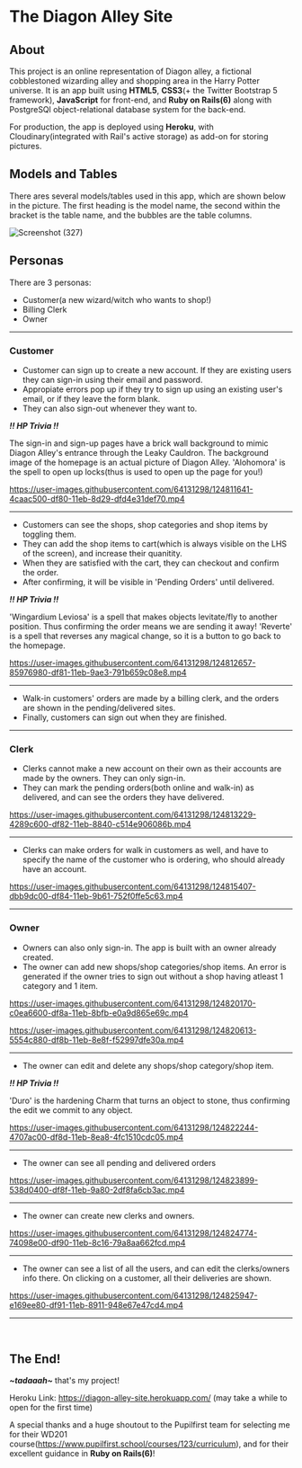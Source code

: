 # The Diagon Alley Site

## About

This project is an online representation of Diagon alley, a fictional cobblestoned wizarding alley and shopping area in the Harry Potter universe. It is an app built using **HTML5**, **CSS3**(+ the Twitter Bootstrap 5 framework), **JavaScript** for front-end, and **Ruby on Rails(6)** along with PostgreSQl object-relational database system for the back-end. 

For production, the app is deployed using **Heroku**, with Cloudinary(integrated with Rail's active storage) as add-on for storing pictures.

## Models and Tables

There ares several models/tables used in this app, which are shown below in the picture. The first heading is the model name, the second within the bracket is the table name, and the bubbles are the table columns.

![Screenshot (327)](https://user-images.githubusercontent.com/64131298/124757500-43533580-df4b-11eb-9b08-653859fb7aba.png)

## Personas

There are 3 personas:
- Customer(a new wizard/witch who wants to shop!)
- Billing Clerk
- Owner

<hr />

### Customer

- Customer can sign up to create a new account. If they are existing users they can sign-in using their email and password.
- Appropiate errors pop up if they try to sign up using an existing user's email, or if they leave the form blank.
- They can also sign-out whenever they want to.

***!! HP Trivia !!*** 

The sign-in and sign-up pages have a brick wall background to mimic Diagon Alley's entrance through the Leaky Cauldron. The background image of the homepage is an actual picture of Diagon Alley. 'Alohomora' is the spell to open up locks(thus is used to open up the page for you!)

https://user-images.githubusercontent.com/64131298/124811641-4caac500-df80-11eb-8d29-dfd4e31def70.mp4

<hr />

- Customers can see the shops, shop categories and shop items by toggling them.
- They can add the shop items to cart(which is always visible on the LHS of the screen), and increase their quanitity. 
- When they are satisfied with the cart, they can checkout and confirm the order.
- After confirming, it will be visible in 'Pending Orders' until delivered.

***!! HP Trivia !!***

'Wingardium Leviosa' is a spell that makes objects levitate/fly to another position. Thus confirming the order means we are sending it away! 'Reverte' is a spell that reverses any magical change, so it is a button to go back to the homepage. 

https://user-images.githubusercontent.com/64131298/124812657-85976980-df81-11eb-9ae3-791b659c08e8.mp4

<hr />

- Walk-in customers' orders are made by a billing clerk, and the orders are shown in the pending/delivered sites.
- Finally, customers can sign out when they are finished.
<hr />

### Clerk

- Clerks cannot make a new account on their own as their accounts are made by the owners. They can only sign-in.
- They can mark the pending orders(both online and walk-in) as delivered, and can see the orders they have delivered.

https://user-images.githubusercontent.com/64131298/124813229-4289c600-df82-11eb-8840-c514e906086b.mp4

<hr />

- Clerks can make orders for walk in customers as well, and have to specify the name of the customer who is ordering, who should already have an account.

https://user-images.githubusercontent.com/64131298/124815407-dbb9dc00-df84-11eb-9b61-752f0ffe5c63.mp4

<hr />

### Owner

- Owners can also only sign-in. The app is built with an owner already created.
- The owner can add new shops/shop categories/shop items. An error is generated if the owner tries to sign out without a shop having atleast 1 category and 1 item.

https://user-images.githubusercontent.com/64131298/124820170-c0ea6600-df8a-11eb-8bfb-e0a9d865e69c.mp4

https://user-images.githubusercontent.com/64131298/124820613-5554c880-df8b-11eb-8e8f-f52997dfe30a.mp4

<hr />

- The owner can edit and delete any shops/shop category/shop item.

***!! HP Trivia !!***

'Duro' is the hardening Charm that turns an object to stone, thus confirming the edit we commit to any object.

https://user-images.githubusercontent.com/64131298/124822244-4707ac00-df8d-11eb-8ea8-4fc1510cdc05.mp4

<hr />

- The owner can see all pending and delivered orders

https://user-images.githubusercontent.com/64131298/124823899-538d0400-df8f-11eb-9a80-2df8fa6cb3ac.mp4


<hr />


- The owner can create new clerks and owners.

https://user-images.githubusercontent.com/64131298/124824774-74098e00-df90-11eb-8c16-79a8aa662fcd.mp4


<hr />


- The owner can see a list of all the users, and can edit the clerks/owners info there. On clicking on a customer, all their deliveries are shown.

https://user-images.githubusercontent.com/64131298/124825947-e169ee80-df91-11eb-8911-948e67e47cd4.mp4


<hr />

<br />

## The End!

**_\~tadaaah\~_** that's my project!

Heroku Link: https://diagon-alley-site.herokuapp.com/ (may take a while to open for the first time)

A special thanks and a huge shoutout to the Pupilfirst team for selecting me for their WD201 course(https://www.pupilfirst.school/courses/123/curriculum), and for their excellent guidance in **Ruby on Rails(6)**!


